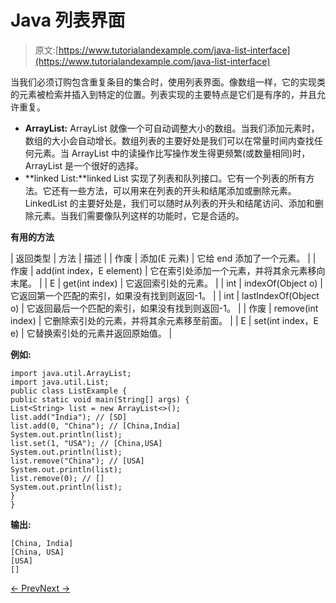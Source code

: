# Java 列表界面

> 原文:[https://www.tutorialandexample.com/java-list-interface](https://www.tutorialandexample.com/java-list-interface)

当我们必须订购包含重复条目的集合时，使用列表界面。像数组一样，它的实现类的元素被检索并插入到特定的位置。列表实现的主要特点是它们是有序的，并且允许重复。

*   **ArrayList:** ArrayList 就像一个可自动调整大小的数组。当我们添加元素时，数组的大小会自动增长。数组列表的主要好处是我们可以在常量时间内查找任何元素。当 ArrayList 中的读操作比写操作发生得更频繁(或数量相同)时，ArrayList 是一个很好的选择。
*   **linked List:**linked List 实现了列表和队列接口。它有一个列表的所有方法。它还有一些方法，可以用来在列表的开头和结尾添加或删除元素。LinkedList 的主要好处是，我们可以随时从列表的开头和结尾访问、添加和删除元素。当我们需要像队列这样的功能时，它是合适的。

**有用的方法**

| 返回类型 | 方法 | 描述 |
| 作废 | 添加(E 元素) | 它给 end 添加了一个元素。 |
| 作废 | add(int index，E element) | 它在索引处添加一个元素，并将其余元素移向末尾。 |
| E | get(int index) | 它返回索引处的元素。 |
| int | indexOf(Object o) | 它返回第一个匹配的索引，如果没有找到则返回-1。 |
| int | lastIndexOf(Object o) | 它返回最后一个匹配的索引，如果没有找到则返回-1。 |
| 作废 | remove(int index) | 它删除索引处的元素，并将其余元素移至前面。 |
| E | set(int index，E e) | 它替换索引处的元素并返回原始值。 |

**例如:**

```
import java.util.ArrayList;
import java.util.List;
public class ListExample {
public static void main(String[] args) {
List<String> list = new ArrayList<>();
list.add("India"); // [SD]
list.add(0, "China"); // [China,India]
System.out.println(list);
list.set(1, "USA"); // [China,USA]
System.out.println(list);
list.remove("China"); // [USA]
System.out.println(list);
list.remove(0); // []
System.out.println(list);
}
}
```

**输出:**

```
[China, India]
[China, USA]
[USA]
[]
```

[← Prev](/collections-in-java)[Next →](/java-set-interface)